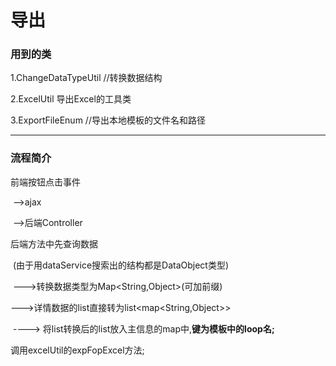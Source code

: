 # 导出

### 用到的类

1.ChangeDataTypeUtil   //转换数据结构

2.ExcelUtil 导出Excel的工具类

3.ExportFileEnum	//导出本地模板的文件名和路径

---

### 流程简介

前端按钮点击事件

​	-->ajax

​		-->后端Controller

后端方法中先查询数据

​	(由于用dataService搜索出的结构都是DataObject类型)

​	--->转换数据类型为Map<String,Object>(可加前缀)

​		--->详情数据的list直接转为list<map<String,Object>>

​			----> 将list转换后的list放入主信息的map中,**键为模板中的loop名;**

调用excelUtil的expFopExcel方法;



​				